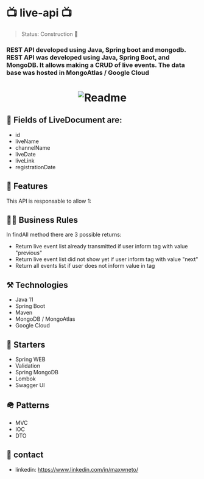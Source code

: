 # 📺 live-api 📺


> Status: Construction 🚧

### REST API developed using Java, Spring boot and mongodb. REST API was developed using Java, Spring Boot, and MongoDB. It allows making a CRUD of live events. The data base was hosted in MongoAtlas / Google Cloud

<h1 align="center">
  <img alt="Readme" title="Readme" src="https://user-images.githubusercontent.com/87916631/168206876-0045545a-3f64-4975-829a-b99d5d1dc510.png"/>
</h1>

## 🔘 Fields of LiveDocument are:
+ id
+ liveName
+ channelName
+ liveDate
+ liveLink
+ registrationDate

## 📔 Features
This API is responsable to allow 1:

## 🤝🏽 Business Rules
In findAll method there are 3 possible returns:
+ Return live event list already transmitted if user inform tag with value "previous"
+ Return live event list did not show yet if user inform tag with value "next"
+ Return all events list if user does not inform value in tag

## ⚒️ Technologies
+ Java 11
+ Spring Boot
+ Maven
+ MongoDB / MongoAtlas
+ Google Cloud

## 🌱 Starters
+ Spring WEB
+ Validation
+ Spring MongoDB
+ Lombok
+ Swagger UI

## 🪖 Patterns
+ MVC
+ IOC
+ DTO

## 📲 contact
+ linkedin: https://www.linkedin.com/in/maxwneto/
